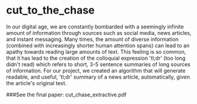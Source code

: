 # cut_to_the_chase

In our digital age, we are constantly bombarded with a seemingly infinite amount of information through sources such as social media, news articles, and instant messaging. Many times, the amount of diverse information (combined with increasingly shorter human attention spans) can lead to an apathy towards reading large amounts of text. This feeling is so common, that it has lead to the creation of the colloquial expression 'tl;dr' (too long didn't read) which refers to short, 3-5 sentence summaries of long sources of information. For our project, we created an algorithm that will generate readable, and useful, 'tl;dr' summary of a news article, automatically, given the article's original text.

###See the final paper: cut_chase_extractive.pdf

